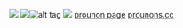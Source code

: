 ![](https://files.catbox.moe/bz7kxr.jpg)
![](https://files.catbox.moe/1y8n2v.gif)![alt tag](https://files.catbox.moe/0202g7.gif) ![](https://files.catbox.moe/ammvzl.gif)
[prounon page](https://en.pronouns.page/@0CTAV1A)
[prounons.cc](https://pronouns.cc/@Onenormalnight)